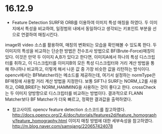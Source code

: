 # 16.12.9
* Feature Detection
SURF와 ORB를 이용하여 이미지 특성 매칭을 하였다.
두 이미지에서 특성을 비교하여, 일정범위 내에서 동일하다고 생각되는 키포인트 부분을 선으로 연결하여 매칭시킨다.

image와 video 소스를 활용하여, 매칭의 변화되는 모습을 확인해볼 수 있도록 한다.
두 이미지의 특성을 비교하는 단순한 방법은 전수조사 방법으로 BF(Brute-Force)매칭이 있다.
이것은 만약 두 이미지 A,B가 있다고 한다면, 이미지A에서 하나의 특성 디스크립터를 취하고, 이 디스크립터를 이미지B의 모든 특성 디스크립터와 거리 계산 방법을 통해 하나하나 비교하고, 이렇게 해서 나온 값 중 가장 비슷한 값을 리턴하는 방식이다. opencv에서는 BFMatcher라는 메소드를 제공하는데, 여기서 설정하는 normType은 BF매칭에 사용할 거리 계산 방법을 지정한다. 보통 SIFT나 SURF는 NORM_L2를 사용하고, ORB,BRIEF는 NORM_HAMMING을 사용하는 것이 좋다고 한다. crossCheck는 두 이미지 양방향으로 디스크립터를 비교하는 방법이다.
결과적으로 FLANN Matcher보다 BF Matcher가 더욱 빠르고, 정확한 결과값을 출력하였다.

* 참고사이트
opencv feature detection 소스코드를 참고하였다.
http://docs.opencv.org/2.4/doc/tutorials/features2d/feature_homography/feature_homography.html
이미지 매칭 방법에 대한 세부속성을 참고하였다.
http://m.blog.naver.com/samsjang/220657424078
